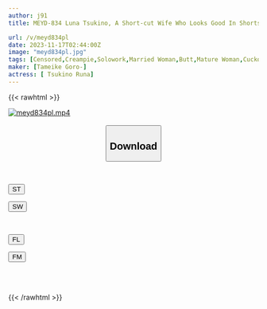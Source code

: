 ```yaml
---
author: j91
title: MEYD-834 Luna Tsukino, A Short-cut Wife Who Looks Good In Shorts, Works At A Coffee Shop.

url: /v/meyd834pl
date: 2023-11-17T02:44:00Z
image: "meyd834pl.jpg"
tags: [Censored,Creampie,Solowork,Married Woman,Butt,Mature Woman,Cuckold	 ]
maker: [Tameike Goro-]
actress: [ Tsukino Runa]
---
```



{{< rawhtml >}}

<div class="video" data-videoid="qlrkmVWkxeUL22">
    <a href="javascript:;">
        <img src="/v/meyd834pl/meyd834pl.jpg" width="WIDTH" height="HEIGHT" alt="meyd834pl.mp4" loading="lazy">
    </a>
</div>

<script type="text/javascript" src="https://j91.asia/asset/on-demand-st.js"></script>

<br>
  <link rel="stylesheet" href="https://j91.asia/asset/bs5.css">
  
  <center>
  <button class="btn btn-primary" type="button" data-bs-toggle="collapse" data-bs-target=".multi-collapse" aria-expanded="false" aria-controls="multiCollapseExample1 multiCollapseExample2"><h2>Download</h2></button></center>
</p>
<div class="row">
  <div class="col">
    <div class="collapse multi-collapse" id="multiCollapseExample1">
      <div class="card card-body">
	      	      <br>
<div class="buttons">  
<p><a href="https://streamtape.to/v/qlrkmVWkxeUL22" target="_blank"><button class="btn-hover color-3"><i class="fa fa-download"></i> ST</button></a></p>
<p><a href="https://sfastwish.com/zjl0rwqv4c6k" target="_blank"><button class="btn-hover color-2"><i class="fa fa-download"></i> SW</button></a></p></div>
    </div>
  </div>
</div>
  <div class="col">
    <div class="collapse multi-collapse" id="multiCollapseExample2">
      <div class="card card-body">
	      <br>
<div class="buttons">
<p><a href="javascript:;" target="_blank"><button class="btn-hover color-9"><i class="fa fa-download"></i> FL</button></a></p>
<p><a href="javascript:;" target="_blank"><button class="btn-hover color-8"><i class="fa fa-download"></i> FM</button></a></p></div>
<br><br>
      </div>
    </div>
  </div>
</div>

{{< /rawhtml >}}
